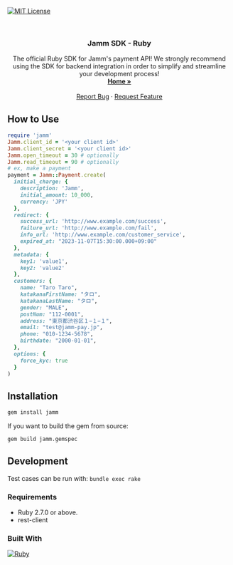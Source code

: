 [![MIT License][license-shield]][license-url]

<br />
<div align="center">
  <h3 align="center">Jamm SDK - Ruby</h3>
  <p align="center">
    The official Ruby SDK for Jamm's payment API! We strongly recommend using the SDK for backend integration in order to simplify and streamline your development process!
    <br />
    <a href="https://github.com/jamm-pay/Jamm-SDK-Ruby"><strong>Home »</strong></a>
    <br />
    <br />
    <a href="https://github.com/jamm-pay/Jamm-SDK-Ruby/issues">Report Bug</a>
    ·
    <a href="https://github.com/jamm-pay/Jamm-SDK-Ruby/issues">Request Feature</a>
  </p>
</div>

## How to Use
```ruby
require 'jamm'
Jamm.client_id = '<your client id>'
Jamm.client_secret = '<your client id>'
Jamm.open_timeout = 30 # optionally
Jamm.read_timeout = 90 # optionally
# ex, make a payment
payment = Jamm::Payment.create(
  initial_charge: {
    description: 'Jamm',
    initial_amount: 10_000,
    currency: 'JPY'
  },
  redirect: {
    success_url: 'http://www.example.com/success',
    failure_url: 'http://www.example.com/fail',
    info_url: 'http://www.example.com/customer_service',
    expired_at: "2023-11-07T15:30:00.000+09:00"
  },
  metadata: {
    key1: 'value1',
    key2: 'value2'
  },
  customers: {
    name: "Taro Taro",
    katakanaFirstName: "タロ",
    katakanaLastName: "タロ",
    gender: "MALE",
    postNum: "112-0001",
    address: "東京都渋谷区１−１−１",
    email: "test@jamm-pay.jp",
    phone: "010-1234-5678",
    birthdate: "2000-01-01",
  },
  options: {
    force_kyc: true
  }
)
```

## Installation
```sh
gem install jamm
```
If you want to build the gem from source:
```sh
gem build jamm.gemspec
```

## Development
Test cases can be run with: `bundle exec rake`

### Requirements
* Ruby 2.7.0 or above.
* rest-client

### Built With

[![Ruby][Ruby.com]][Ruby-url]

[license-shield]: https://img.shields.io/badge/license-MIT-blue?style=for-the-badge
[issues-url]: https://github.com/jamm-pay/Jamm-SDK-Ruby/issues
[license-url]: https://github.com/jamm-pay/Jamm-SDK-Ruby/blob/main/LICENSE
[Ruby.com]: https://img.shields.io/badge/ruby-820C02?style=for-the-badge&logo=ruby&logoColor=white
[Ruby-url]: https://ruby-lang.org/en
